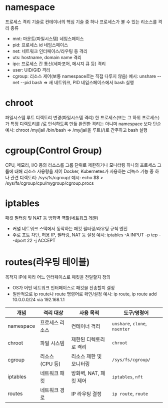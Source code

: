 # namespace
프로세스 격리 기술로 컨테이너의 핵심 기술 중 하나
프로세스가 볼 수 있는 리소스를 격리
종류
- mnt: 마운트(파일시스템) 네임스페이스
- pid: 프로세스 id 네임스페이스
- net: 네트워크 인터페이스/라우팅 등 격리
- uts: hostname, domain name 격리
- ipc: 프로세스 간 통신(세마포어, 메시지 큐 등) 격리
- user: UID/GID 격리
- cgroup: 리소스 제어(보통 namespace로는 직접 다루지 않음)
예시: unshare --net --pid bash => 새 네트워크, PID 네임스페이스에서 bash 실행

# chroot
파일시스템 루트 디렉토리 변경(파일시스템 격리)
한 프로세스(또는 그 하위 프로세스)가 특정 디렉토리를 /로 인식하도록 만듦
완전한 격리는 아니며 namespace 보다 단순
예시: chroot /my/jail /bin/bash => /my/jail을 루트(/)로 간주하고 bash 실행

# cgroup(Control Group)
CPU, 메모리, I/O 등의 리소스를 그룹 단위로 제한하거나 모니터링
하나의 프로세스 그룹에 대해 리소스 사용량을 제어
Docker, Kubernetes가 사용하는 리눅스 기능 중 하나
관련 디렉토리: /sys/fs/cgroup/
예시: echo $$ > /sys/fs/cgroup/cpu/mygroup/cgroup.procs

# iptables
패킷 필터링 및 NAT 등 방화벽 역할(네트워크 레벨)
- 커널 네트워크 스택에서 동작하는 패킷 필터링/라우팅 규칙 엔진
- 주로 포트 차단, 허용 IP, 필터링, NAT 등 설정
예시: iptables -A INPUT -p tcp --dport 22 -j ACCEPT

# routes(라우팅 테이블)
목적지 IP에 따라 어느 인터페이스로 패킷을 전달할지 정의
- OS가 어떤 네트워크 인터페이스로 패킷을 전송할지 결정
- 일반적으로 ip route나 route 명령어로 확인/설정
예시: ip route, ip route add 10.0.0.0/24 via 192.168.1.1

| 개념        | 격리 대상      | 사용 목적           | 도구/명령어                        |
| --------- | ---------- | --------------- | ----------------------------- |
| namespace | 프로세스 리소스   | 컨테이너 격리         | `unshare`, `clone`, `nsenter` |
| chroot    | 파일 시스템     | 제한된 디렉토리로 격리    | `chroot`                      |
| cgroup    | 리소스(CPU 등) | 리소스 제한 및 모니터링   | `/sys/fs/cgroup/`             |
| iptables  | 네트워크 패킷    | 방화벽, NAT, 패킷 제어 | `iptables`, `nft`             |
| routes    | 네트워크 경로    | IP 라우팅 결정       | `ip route`, `route`           |

